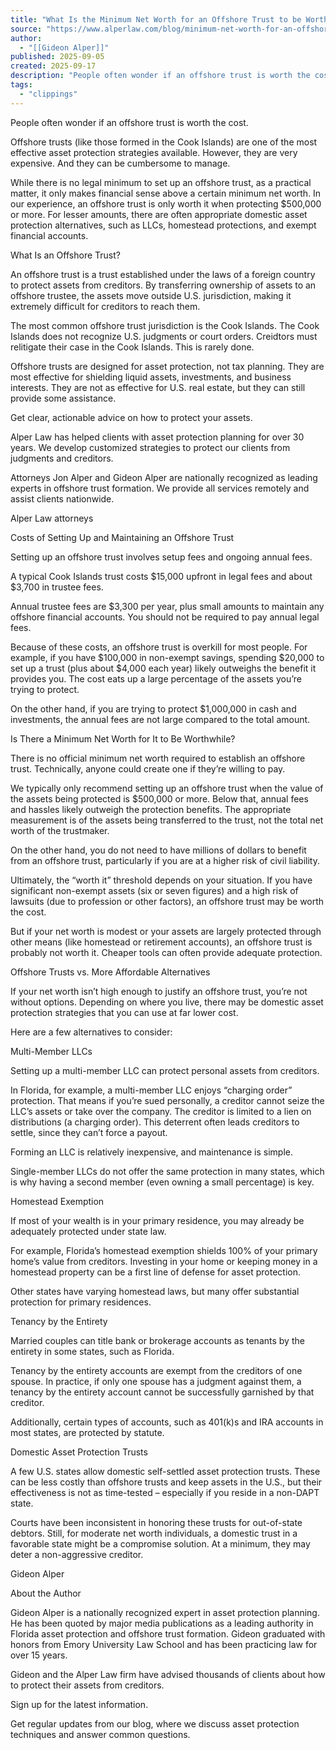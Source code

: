 ```yaml
---
title: "What Is the Minimum Net Worth for an Offshore Trust to be Worth It?"
source: "https://www.alperlaw.com/blog/minimum-net-worth-for-an-offshore-trust-to-be-worth-it/"
author:
  - "[[Gideon Alper]]"
published: 2025-09-05
created: 2025-09-17
description: "People often wonder if an offshore trust is worth the cost."
tags:
  - "clippings"
---
```

People often wonder if an offshore trust is worth the cost.

Offshore trusts (like those formed in the Cook Islands) are one of the most effective asset protection strategies available. However, they are very expensive. And they can be cumbersome to manage.

While there is no legal minimum to set up an offshore trust, as a practical matter, it only makes financial sense above a certain minimum net worth. In our experience, an offshore trust is only worth it when protecting $500,000 or more. For lesser amounts, there are often appropriate domestic asset protection alternatives, such as LLCs, homestead protections, and exempt financial accounts.

What Is an Offshore Trust?

An offshore trust is a trust established under the laws of a foreign country to protect assets from creditors. By transferring ownership of assets to an offshore trustee, the assets move outside U.S. jurisdiction, making it extremely difficult for creditors to reach them.

The most common offshore trust jurisdiction is the Cook Islands. The Cook Islands does not recognize U.S. judgments or court orders. Creidtors must relitigate their case in the Cook Islands. This is rarely done.

Offshore trusts are designed for asset protection, not tax planning. They are most effective for shielding liquid assets, investments, and business interests. They are not as effective for U.S. real estate, but they can still provide some assistance.

Get clear, actionable advice on how to protect your assets.

Alper Law has helped clients with asset protection planning for over 30 years. We develop customized strategies to protect our clients from judgments and creditors.

Attorneys Jon Alper and Gideon Alper are nationally recognized as leading experts in offshore trust formation. We provide all services remotely and assist clients nationwide.

Alper Law attorneys

Costs of Setting Up and Maintaining an Offshore Trust

Setting up an offshore trust involves setup fees and ongoing annual fees.

A typical Cook Islands trust costs $15,000 upfront in legal fees and about $3,700 in trustee fees.

Annual trustee fees are $3,300 per year, plus small amounts to maintain any offshore financial accounts. You should not be required to pay annual legal fees.

Because of these costs, an offshore trust is overkill for most people. For example, if you have $100,000 in non-exempt savings, spending $20,000 to set up a trust (plus about $4,000 each year) likely outweighs the benefit it provides you. The cost eats up a large percentage of the assets you’re trying to protect.

On the other hand, if you are trying to protect $1,000,000 in cash and investments, the annual fees are not large compared to the total amount.

Is There a Minimum Net Worth for It to Be Worthwhile?

There is no official minimum net worth required to establish an offshore trust. Technically, anyone could create one if they’re willing to pay.

We typically only recommend setting up an offshore trust when the value of the assets being protected is $500,000 or more. Below that, annual fees and hassles likely outweigh the protection benefits. The appropriate measurement is of the assets being transferred to the trust, not the total net worth of the trustmaker.

On the other hand, you do not need to have millions of dollars to benefit from an offshore trust, particularly if you are at a higher risk of civil liability.

Ultimately, the “worth it” threshold depends on your situation. If you have significant non-exempt assets (six or seven figures) and a high risk of lawsuits (due to profession or other factors), an offshore trust may be worth the cost.

But if your net worth is modest or your assets are largely protected through other means (like homestead or retirement accounts), an offshore trust is probably not worth it. Cheaper tools can often provide adequate protection.

Offshore Trusts vs. More Affordable Alternatives

If your net worth isn’t high enough to justify an offshore trust, you’re not without options. Depending on where you live, there may be domestic asset protection strategies that you can use at far lower cost.

Here are a few alternatives to consider:

Multi-Member LLCs

Setting up a multi-member LLC can protect personal assets from creditors.

In Florida, for example, a multi-member LLC enjoys “charging order” protection. That means if you’re sued personally, a creditor cannot seize the LLC’s assets or take over the company. The creditor is limited to a lien on distributions (a charging order). This deterrent often leads creditors to settle, since they can’t force a payout.

Forming an LLC is relatively inexpensive, and maintenance is simple.

Single-member LLCs do not offer the same protection in many states, which is why having a second member (even owning a small percentage) is key.

Homestead Exemption

If most of your wealth is in your primary residence, you may already be adequately protected under state law.

For example, Florida’s homestead exemption shields 100% of your primary home’s value from creditors. Investing in your home or keeping money in a homestead property can be a first line of defense for asset protection.

Other states have varying homestead laws, but many offer substantial protection for primary residences.

Tenancy by the Entirety

Married couples can title bank or brokerage accounts as tenants by the entirety in some states, such as Florida.

Tenancy by the entirety accounts are exempt from the creditors of one spouse. In practice, if only one spouse has a judgment against them, a tenancy by the entirety account cannot be successfully garnished by that creditor.

Additionally, certain types of accounts, such as 401(k)s and IRA accounts in most states, are protected by statute.

Domestic Asset Protection Trusts

A few U.S. states allow domestic self-settled asset protection trusts. These can be less costly than offshore trusts and keep assets in the U.S., but their effectiveness is not as time-tested – especially if you reside in a non-DAPT state.

Courts have been inconsistent in honoring these trusts for out-of-state debtors. Still, for moderate net worth individuals, a domestic trust in a favorable state might be a compromise solution. At a minimum, they may deter a non-aggressive creditor.

Gideon Alper

About the Author

Gideon Alper is a nationally recognized expert in asset protection planning. He has been quoted by major media publications as a leading authority in Florida asset protection and offshore trust formation. Gideon graduated with honors from Emory University Law School and has been practicing law for over 15 years.

Gideon and the Alper Law firm have advised thousands of clients about how to protect their assets from creditors.

Sign up for the latest information.

Get regular updates from our blog, where we discuss asset protection techniques and answer common questions.